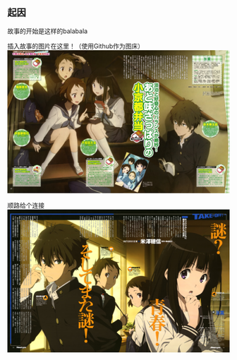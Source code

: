 ## 起因

故事的开始是这样的balabala

插入故事的图片在这里！（使用Github作为图床）
![一号图](https://github.com/knightsummon/testing-how-to-create-a-repository/blob/main/hyouka%201.jpg)

顺路给个连接
![二号图](https://github.com/knightsummon/testing-how-to-create-a-repository/blob/main/hyouka%202.jpg)
